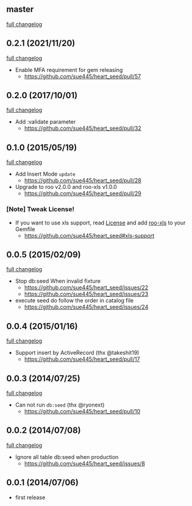 ## master
[full changelog](https://github.com/sue445/heart_seed/compare/v0.2.1...master)

## 0.2.1 (2021/11/20)
[full changelog](https://github.com/sue445/heart_seed/compare/v0.2.0...v0.2.1)

* Enable MFA requirement for gem releasing
  * https://github.com/sue445/heart_seed/pull/57

## 0.2.0 (2017/10/01)
[full changelog](https://github.com/sue445/heart_seed/compare/v0.1.0...v0.2.0)

* Add :validate parameter
  * https://github.com/sue445/heart_seed/pull/32

## 0.1.0 (2015/05/19)
[full changelog](https://github.com/sue445/heart_seed/compare/v0.0.5...v0.1.0)

* Add Insert Mode `update` 
  * https://github.com/sue445/heart_seed/pull/28
* Upgrade to roo v2.0.0 and roo-xls v1.0.0
  * https://github.com/sue445/heart_seed/pull/29

### [Note] Tweak License!
* If you want to use xls support, read [License](https://github.com/sue445/heart_seed#license) and 
  add [roo-xls](https://github.com/roo-rb/roo-xls) to your Gemfile
  * https://github.com/sue445/heart_seed#xls-support

## 0.0.5 (2015/02/09)
[full changelog](https://github.com/sue445/heart_seed/compare/v0.0.4...v0.0.5)

* Stop db:seed When invalid fixture
  * https://github.com/sue445/heart_seed/issues/22
  * https://github.com/sue445/heart_seed/issues/23
* execute seed do follow the order in catalog file
  * https://github.com/sue445/heart_seed/issues/24

## 0.0.4 (2015/01/16)
[full changelog](https://github.com/sue445/heart_seed/compare/v0.0.3...v0.0.4)

* Support insert by ActiveRecord (thx @takeshit19)
  * https://github.com/sue445/heart_seed/pull/17

## 0.0.3 (2014/07/25)
[full changelog](https://github.com/sue445/heart_seed/compare/v0.0.2...v0.0.3)

* Can not run `db:seed` (thx @ryonext)
  * https://github.com/sue445/heart_seed/pull/10

## 0.0.2 (2014/07/08)
[full changelog](https://github.com/sue445/heart_seed/compare/v0.0.1...v0.0.2)

* Ignore all table db:seed when production
  * https://github.com/sue445/heart_seed/issues/8

## 0.0.1 (2014/07/06)
* first release
